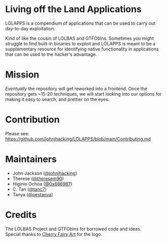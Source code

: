 # Living off the Land Applications
LOLAPPS is a compendium of applications that can be used to carry out day-to-day exploitation. 

Kind of like the cousin of LOLBAS and GTFObins. Sometimes you might struggle to find built-in binaries to exploit
and LOLAPPS is meant to be a supplementary resource for identifying native functionality in applications
that can be used to the hacker's advantage.

# Mission
*Eventually* the repository will get reworked into a frontend. Once the repository gets ~15-20 techniques,
we will start looking into our options for making it easy to search, and prettier on the eyes. 

# Contribution
Please see:\
https://github.com/johnjhacking/LOLAPPS/blob/main/Contributing.md
# Maintainers
* John Jackson ([@johnjhacking](https://twitter.com/johnjhacking))
* Therese ([@theresem90](https://github.com/theresem90))
* Higinio Ochoa ([@0x686967](https://twitter.com/0x686967))
* C. Tan ([@tanc7](https://github.com/tanc7))
* Tanya ([@pestanya](https://github.com/pestanya))


# Credits
The LOLBAS Project and GTFObins for borrowed code and ideas.\
Special thanks to [Cherry Fairy Art](https://www.cherryfairy.art/) for the logo.
